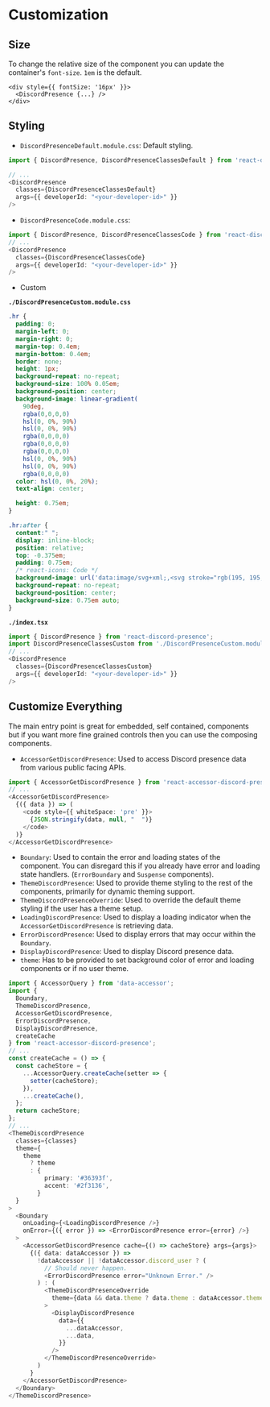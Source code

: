 
[//]: # "!!!!!!!!!!!!!!!!!!!!!!!!!!!!!!!!!!!!!!!!!!!!!!!!!"
[//]: # "!!!!!!                                     !!!!!!"
[//]: # "!!!!!!      >>>>> WARNING <<<<<            !!!!!!"
[//]: # "!!!!!!                                     !!!!!!"
[//]: # "!!!!!! This file is autogenerated.         !!!!!!"
[//]: # "!!!!!!                                     !!!!!!"
[//]: # "!!!!!!      >>>>> WARNING <<<<<            !!!!!!"
[//]: # "!!!!!!                                     !!!!!!"
[//]: # "!!!!!!!!!!!!!!!!!!!!!!!!!!!!!!!!!!!!!!!!!!!!!!!!!"

# Customization

## Size

To change the relative size of the component you can update the container's `font-size`.
`1em` is the default.

```
<div style={{ fontSize: '16px' }}>
  <DiscordPresence {...} />
</div>
```

## Styling

- `DiscordPresenceDefault.module.css`: Default styling.

```typescript
import { DiscordPresence, DiscordPresenceClassesDefault } from 'react-discord-presence';

// ...
<DiscordPresence
  classes={DiscordPresenceClassesDefault}
  args={{ developerId: "<your-developer-id>" }}
/>
```

- `DiscordPresenceCode.module.css`:

```typescript
import { DiscordPresence, DiscordPresenceClassesCode } from 'react-discord-presence';
// ...
<DiscordPresence
  classes={DiscordPresenceClassesCode}
  args={{ developerId: "<your-developer-id>" }}
/>
```

- Custom

__`./DiscordPresenceCustom.module.css`__

```css
.hr {
  padding: 0;
  margin-left: 0;
  margin-right: 0;
  margin-top: 0.4em;
  margin-bottom: 0.4em;
  border: none;
  height: 1px;
  background-repeat: no-repeat;
  background-size: 100% 0.05em;
  background-position: center;
  background-image: linear-gradient(
    90deg,
    rgba(0,0,0,0)                                                            0%,
    hsl(0, 0%, 90%)                                                         10%,
    hsl(0, 0%, 90%)                                                         48%,
    rgba(0,0,0,0)                                                           48%,
    rgba(0,0,0,0)                                                           50%,
    rgba(0,0,0,0)                                                           52%,
    hsl(0, 0%, 90%)                                                         52%,
    hsl(0, 0%, 90%)                                                         90%,
    rgba(0,0,0,0)                                                           100%);
  color: hsl(0, 0%, 20%);
  text-align: center;

  height: 0.75em;
}

.hr:after {
  content:" ";
  display: inline-block;
  position: relative;
  top: -0.375em;
  padding: 0.75em;
  /* react-icons: Code */
  background-image: url('data:image/svg+xml;,<svg stroke="rgb(195, 195, 195)" fill="rgb(195, 195, 195)" stroke-width="0" viewBox="0 0 16 16" height="1em" width="1em" xmlns="http://www.w3.org/2000/svg"><path d="M10.478 1.647a.5.5 0 1 0-.956-.294l-4 13a.5.5 0 0 0 .956.294l4-13zM4.854 4.146a.5.5 0 0 1 0 .708L1.707 8l3.147 3.146a.5.5 0 0 1-.708.708l-3.5-3.5a.5.5 0 0 1 0-.708l3.5-3.5a.5.5 0 0 1 .708 0zm6.292 0a.5.5 0 0 0 0 .708L14.293 8l-3.147 3.146a.5.5 0 0 0 .708.708l3.5-3.5a.5.5 0 0 0 0-.708l-3.5-3.5a.5.5 0 0 0-.708 0z"></path></svg>');
  background-repeat: no-repeat;
  background-position: center;
  background-size: 0.75em auto;
}
```

__`./index.tsx`__

```typescript
import { DiscordPresence } from 'react-discord-presence';
import DiscordPresenceClassesCustom from './DiscordPresenceCustom.module.css';
// ...
<DiscordPresence
  classes={DiscordPresenceClassesCustom}
  args={{ developerId: "<your-developer-id>" }}
/>
```

## Customize Everything

The main entry point is great for embedded, self contained, components but if you want more fine
grained controls then you can use the composing components.

- `AccessorGetDiscordPresence`: Used to access Discord presence data from various public facing APIs.

```typescript
import { AccessorGetDiscordPresence } from 'react-accessor-discord-presence';
// ...
<AccessorGetDiscordPresence>
  {({ data }) => (
    <code style={{ whiteSpace: 'pre' }}>
      {JSON.stringify(data, null, "  ")}
    </code>
  )}
</AccessorGetDiscordPresence>
```

- `Boundary`: Used to contain the error and loading states of the component. You can disregard this if you already have
  error and loading state handlers. (`ErrorBoundary` and `Suspense` components).
- `ThemeDiscordPresence`: Used to provide theme styling to the rest of the components, primarily for dynamic theming support.
- `ThemeDiscordPresenceOverride`: Used to override the default theme styling if the user has a theme setup.
- `LoadingDiscordPresence`: Used to display a loading indicator when the `AccessorGetDiscordPresence` is retrieving data.
- `ErrorDiscordPresence`: Used to display errors that may occur within the `Boundary`.
- `DisplayDiscordPresence`: Used to display Discord presence data.
- `theme`: Has to be provided to set background color of error and loading components or if no user theme.

```typescript
import { AccessorQuery } from 'data-accessor';
import {
  Boundary,
  ThemeDiscordPresence,
  AccessorGetDiscordPresence,
  ErrorDiscordPresence,
  DisplayDiscordPresence,
  createCache
} from 'react-accessor-discord-presence';
// ...
const createCache = () => {
  const cacheStore = {
    ...AccessorQuery.createCache(setter => {
      setter(cacheStore);
    }),
    ...createCache(),
  };
  return cacheStore;
};
// ...
<ThemeDiscordPresence
  classes={classes}
  theme={
    theme
      ? theme
      : {
          primary: '#36393f',
          accent: '#2f3136',
        }
  }
>
  <Boundary
    onLoading={<LoadingDiscordPresence />}
    onError={({ error }) => <ErrorDiscordPresence error={error} />}
  >
    <AccessorGetDiscordPresence cache={() => cacheStore} args={args}>
      {({ data: dataAccessor }) =>
        !dataAccessor || !dataAccessor.discord_user ? (
          // Should never happen.
          <ErrorDiscordPresence error="Unknown Error." />
        ) : (
          <ThemeDiscordPresenceOverride
            theme={data && data.theme ? data.theme : dataAccessor.theme}
          >
            <DisplayDiscordPresence
              data={{
                ...dataAccessor,
                ...data,
              }}
            />
          </ThemeDiscordPresenceOverride>
        )
      }
    </AccessorGetDiscordPresence>
  </Boundary>
</ThemeDiscordPresence>